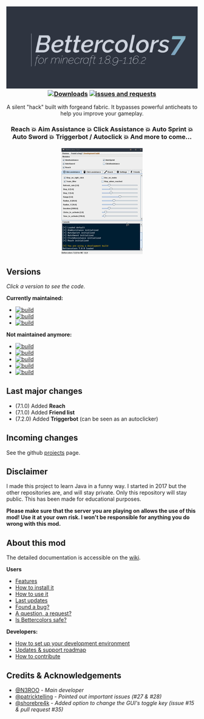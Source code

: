 <h3 align="center">
  <img src=".github/header.png">
  <br>
  <a href="https://github.com/N3ROO/Bettercolors/releases"><img alt="Downloads" src="https://img.shields.io/github/downloads/n3roo/bettercolors/total.svg"/></a>
    <a href="https://github.com/N3ROO/Bettercolors/issues"><img alt="issues and requests" src="https://img.shields.io/github/issues/n3roo/bettercolors.svg?label=issues%20or%20requests"/></a>
</h3>

<p align="center">
  A silent "hack" built with forgeand fabric. It bypasses powerful anticheats to help you improve your gameplay.
</p>

<h3 align="center">
  <b>Reach 💥 Aim Assistance 💥 Click Assistance 💥 Auto Sprint 💥 Auto Sword 💥 Triggerbot / Autoclick 💥 And more to come...</b>
  <br><br>
  <img src=".github/illustration.gif">
</h3>

## Versions
*Click a version to see the code.*

**Currently maintained:**
- [![build](https://img.shields.io/github/workflow/status/N3ROO/Bettercolors/Build%20MC1.8.9?label=Bettercolors%207.1.0%20for%20MC1.8.9%20(forge))](https://github.com/N3ROO/Bettercolors/tree/MC_1.8.9)
- [![build](https://img.shields.io/github/workflow/status/N3ROO/Bettercolors/Build%20MC1.16.2?label=Bettercolors%207.3.0%20for%20MC1.16.2%20(forge))](https://github.com/N3ROO/Bettercolors/tree/MC_1.16.2)
- [![build](https://img.shields.io/github/workflow/status/N3ROO/Bettercolors/Build%20MC1.16.2_fabric?label=Bettercolors%207.2.0%20for%20MC1.16.2%20(fabric))](https://github.com/N3ROO/Bettercolors/tree/MC_1.16.2_fabric)

**Not maintained anymore:**
- [![build](https://img.shields.io/github/workflow/status/N3ROO/Bettercolors/Build%20MC1.12.2?label=Bettercolors%206.1.0%20for%20MC1.12.2%20(forge))](https://github.com/N3ROO/Bettercolors/tree/MC_1.12.2)
- [![build](https://img.shields.io/github/workflow/status/N3ROO/Bettercolors/Build%20MC1.13.2?label=Bettercolors%206.0.0%20for%20MC1.13.2%20(forge))](https://github.com/N3ROO/Bettercolors/tree/MC_1.13.2)
- [![build](https://img.shields.io/github/workflow/status/N3ROO/Bettercolors/Build%20MC1.14.4?label=Bettercolors%206.1.0%20for%20MC1.14.4%20(forge))](https://github.com/N3ROO/Bettercolors/tree/MC_1.14.4)
- [![build](https://img.shields.io/github/workflow/status/N3ROO/Bettercolors/Build%20MC1.15.2?label=Bettercolors%206.1.2%20for%20MC1.15.2%20(forge))](https://github.com/N3ROO/Bettercolors/tree/MC_1.15.2)
- [![build](https://img.shields.io/github/workflow/status/N3ROO/Bettercolors/Build%20MC1.16.1?label=Bettercolors%207.2.0%20for%20MC1.16.1%20(forge))](https://github.com/N3ROO/Bettercolors/tree/MC_1.16.1)


## Last major changes

- (7.1.0) Added **Reach**
- (7.1.0) Added **Friend list**
- (7.2.0) Added **Triggerbot** (can be seen as an autoclicker)

## Incoming changes

See the github [projects](https://github.com/N3ROO/Bettercolors/projects) page.

## Disclaimer

I made this project to learn Java in a funny way. I started in 2017 but the other repositories are, and will stay private. Only this repository will stay public. This has been made for educational purposes.

**Please make sure that the server you are playing on allows the use of this mod! Use it at your own risk. I won't be responsible for anything you do wrong with this mod.**

## About this mod

The detailed documentation is accessible on the [wiki](https://github.com/N3ROO/Bettercolors/wiki).

**Users**
- [Features](https://github.com/N3ROO/Bettercolors/wiki/2.-Features)
- [How to install it](https://github.com/N3ROO/Bettercolors/wiki/1.-User-section)
- [How to use it](https://github.com/N3ROO/Bettercolors/wiki/1.-User-section)
- [Last updates](https://github.com/N3ROO/Bettercolors/wiki/4.-Updates-&-Support-roadmap)
- [Found a bug?](https://github.com/N3ROO/Bettercolors/issues/new?assignees=&labels=&template=bug_report.md&title=)
- [A question, a request?](https://github.com/N3ROO/Bettercolors/issues/new?assignees=&labels=&template=feature_request.md&title=)
- [Is Bettercolors safe?](https://github.com/N3ROO/Bettercolors/wiki/0.-What-makes-Bettercolors-undetectable)

**Developers:**
- [How to set up your development environment](https://github.com/N3ROO/Bettercolors/wiki/3.-Developer-section)
- [Updates & support roadmap](https://github.com/N3ROO/Bettercolors/wiki/4.-Updates-&-Support-roadmap)
- [How to contribute](https://github.com/N3ROO/Bettercolors/wiki/3.-Developer-section#contributing)

## Credits & Acknowledgements

- [@N3ROO](https://github.com/N3ROO)  - *Main developer*
- [@patricktelling](https://github.com/patricktelling) - *Pointed out important issues (#27 & #28)*
- [@shorebre4k](https://github.com/shorebre4k) - *Added option to change the GUI's toggle key (issue #15 & pull request #35)*
